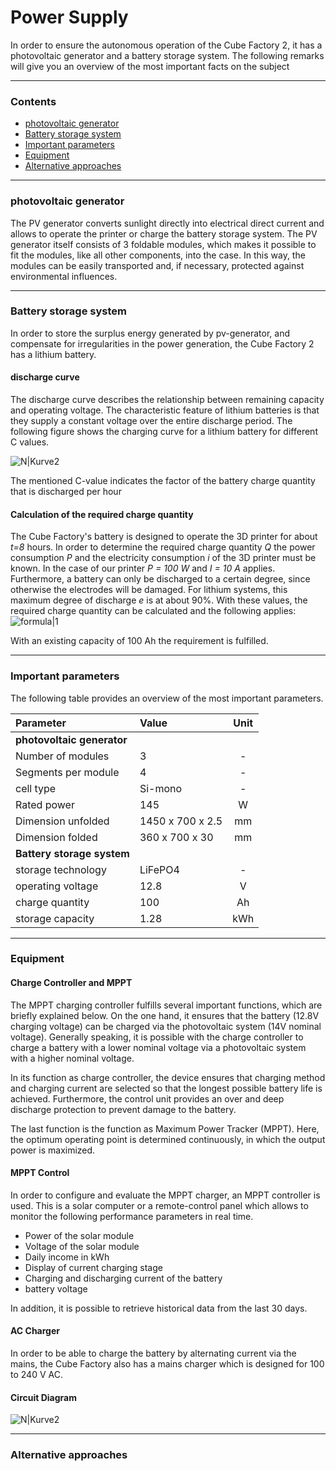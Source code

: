 
# Power Supply 

In order to ensure the autonomous operation of the Cube Factory 2, it has a photovoltaic generator and a battery storage system. The following remarks will give you an overview of the most important facts on the subject

---

### Contents

 * [photovoltaic generator](#photovoltaic-generator)
 * [Battery storage system](#battery-storage-system)
 * [Important parameters](#important-parameters)
 * [Equipment](#equipment)
 * [Alternative approaches](#alternative-approaches)
 
---


### photovoltaic generator

The PV generator converts sunlight directly into electrical direct current and allows to operate the printer or charge the battery storage system. The PV generator itself consists of 3 foldable modules, which makes it possible to fit the modules, like all other components, into the case. In this way, the modules can be easily transported and, if necessary, protected against environmental influences.

---


### Battery storage system

In order to store the surplus energy generated by pv-generator, and compensate for irregularities in the power generation, the Cube Factory 2 has a lithium battery.

#### discharge curve

The discharge curve describes the relationship between remaining capacity and operating voltage. The characteristic feature of lithium batteries is that they supply a constant voltage over the entire discharge period. The following figure shows the charging curve for a lithium battery for different C values.

![N|Kurve2](https://image.ibb.co/fNjnk5/Entladekurve_1.jpg)

The mentioned C-value indicates the factor of the battery charge quantity that is discharged per hour

#### Calculation of the required charge quantity

The Cube Factory's battery is designed to operate the 3D printer for about *t=8* hours. In order to determine the required charge quantity *Q* the power consumption *P* and the electricity consumption *i* of the 3D printer must be known. In the case of our printer *P = 100 W* and *I = 10 A* applies. Furthermore, a battery can only be discharged to a certain degree, since otherwise the electrodes will be damaged. For lithium systems, this maximum degree of discharge *e* is at about 90%. 
With these values, the required charge quantity can be calculated and the following applies:
![formula|1](https://preview.ibb.co/i89Msv/Ladungsmenge_klein_1.png)

With an existing capacity of 100 Ah the requirement is fulfilled.

---

### Important parameters
The following table provides an overview of the most important parameters.

| Parameter | Value |Unit|
| :----  | :------ |:------:|
| **photovoltaic generator** |
| Number of modules | 3 |-|
| Segments per module | 4 | - |
| cell type | Si-mono | - |
| Rated power | 145 | W |
| Dimension unfolded | 1450 x 700 x 2.5 | mm |
| Dimension folded | 360 x 700 x 30 | mm |
| **Battery storage system** |
| storage technology | LiFePO4 | - |
| operating voltage | 12.8 | V |
| charge quantity | 100 | Ah |
| storage capacity | 1.28 | kWh |

---


### Equipment

####  Charge Controller and MPPT

The MPPT charging controller fulfills several important functions, which are briefly explained below. On the one hand, it ensures that the battery (12.8V charging voltage) can be charged via the photovoltaic system (14V nominal voltage). Generally speaking, it is possible with the charge controller to charge a battery with a lower nominal voltage via a photovoltaic system with a higher nominal voltage. 

In its function as charge controller, the device ensures that charging method and charging current are selected so that the longest possible battery life is achieved. Furthermore, the control unit provides an over and deep discharge protection to prevent damage to the battery.

The last function is the function as Maximum Power Tracker (MPPT). Here, the optimum operating point is determined continuously, in which the output power is maximized.

####   MPPT Control



In order to configure and evaluate the MPPT charger, an MPPT controller is used. This is a solar computer or a remote-control panel which allows to monitor the following performance parameters in real time.
*	Power of the solar module
*	Voltage of the solar module
*	Daily income in kWh
*	Display of current charging stage
*	Charging and discharging current of the battery
*	battery voltage

In addition, it is possible to retrieve historical data from the last 30 days.

#### AC Charger
In order to be able to charge the battery by alternating current via the mains, the Cube Factory also has a mains charger which is designed for 100 to 240 V AC.

#### Circuit Diagram

![N|Kurve2](https://preview.ibb.co/fazYXv/Schaltung_Power_Supply_TU0317a_Kopie.png)


---

### Alternative approaches


